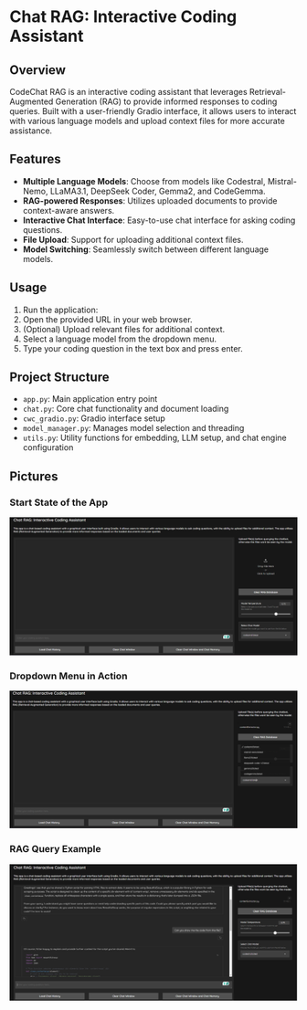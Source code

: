 # Chat RAG: Interactive Coding Assistant

## Overview

CodeChat RAG is an interactive coding assistant that leverages Retrieval-Augmented Generation (RAG) to provide informed 
responses to coding queries. Built with a user-friendly Gradio interface, it allows users to interact with various 
language models and upload context files for more accurate assistance.

## Features

- **Multiple Language Models**: Choose from models like Codestral, Mistral-Nemo, LLaMA3.1, DeepSeek Coder, Gemma2, and CodeGemma.
- **RAG-powered Responses**: Utilizes uploaded documents to provide context-aware answers.
- **Interactive Chat Interface**: Easy-to-use chat interface for asking coding questions.
- **File Upload**: Support for uploading additional context files.
- **Model Switching**: Seamlessly switch between different language models.

## Usage

1. Run the application:
2. Open the provided URL in your web browser.
3. (Optional) Upload relevant files for additional context.
4. Select a language model from the dropdown menu.
5. Type your coding question in the text box and press enter.


## Project Structure

- `app.py`: Main application entry point
- `chat.py`: Core chat functionality and document loading
- `cwc_gradio.py`: Gradio interface setup
- `model_manager.py`: Manages model selection and threading
- `utils.py`: Utility functions for embedding, LLM setup, and chat engine configuration

## Pictures
### Start State of the App
![Start State of the App](pics/start_state.png "Start State of the App")
### Dropdown Menu in Action
![Dropdown Menu](pics/model_dropdown.png "Dropdown Menu in Action")
### RAG Query Example
![Gemma Question](pics/RAG_Query.png "Gemma Question")

